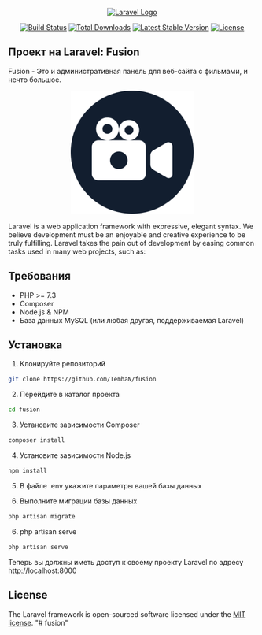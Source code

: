 <p align="center"><a href="https://laravel.com" target="_blank"><img src="https://raw.githubusercontent.com/laravel/art/master/logo-lockup/5%20SVG/2%20CMYK/1%20Full%20Color/laravel-logolockup-cmyk-red.svg" width="400" alt="Laravel Logo"></a></p>

<p align="center">
<a href="https://github.com/laravel/framework/actions"><img src="https://github.com/laravel/framework/workflows/tests/badge.svg" alt="Build Status"></a>
<a href="https://packagist.org/packages/laravel/framework"><img src="https://img.shields.io/packagist/dt/laravel/framework" alt="Total Downloads"></a>
<a href="https://packagist.org/packages/laravel/framework"><img src="https://img.shields.io/packagist/v/laravel/framework" alt="Latest Stable Version"></a>
<a href="https://packagist.org/packages/laravel/framework"><img src="https://img.shields.io/packagist/l/laravel/framework" alt="License"></a>
</p>

## Проект на Laravel: Fusion

Fusion - Это и административная панель для веб-сайта с фильмами, и нечто большое.

<p align="center"><a target="_blank"><img src="https://github.com/TemhaN/fusion/blob/main/public/assets/img/fusion.svg" width="250" alt="Fusion Logo"></a></p>

Laravel is a web application framework with expressive, elegant syntax. We believe development must be an enjoyable and creative experience to be truly fulfilling. Laravel takes the pain out of development by easing common tasks used in many web projects, such as:

## Требования

- PHP >= 7.3
- Composer
- Node.js & NPM
- База данных MySQL (или любая другая, поддерживаемая Laravel)

## Установка

1. Клонируйте репозиторий

```bash
git clone https://github.com/TemhaN/fusion
```

2. Перейдите в каталог проекта

```bash
cd fusion
```

3. Установите зависимости Composer

```bash
composer install
```

4. Установите зависимости Node.js

```bash
npm install
```

5. В файле .env укажите параметры вашей базы данных

6. Выполните миграции базы данных

```bash
php artisan migrate
```

6. php artisan serve

```bash
php artisan serve
```

Теперь вы должны иметь доступ к своему проекту Laravel по адресу http://localhost:8000


## License

The Laravel framework is open-sourced software licensed under the [MIT license](https://opensource.org/licenses/MIT).
"# fusion"

